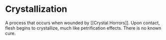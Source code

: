 # Crystallization
A process that occurs when wounded by [[Crystal Horrors]]. Upon contact, flesh begins to crystallize, much like petrification effects. There is no known cure.